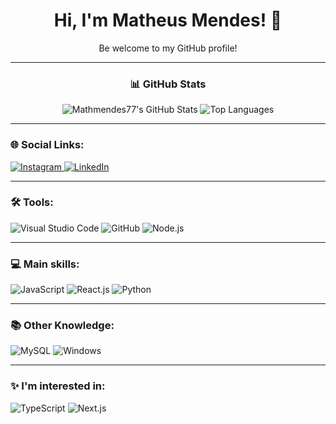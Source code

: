 <h1 align="center">
  Hi, I'm Matheus Mendes! 👋
</h1>

<p align="center">
  Be welcome to my GitHub profile!
</p>

---

<h3 align="center">
  📊 GitHub Stats
</h3>

<p align="center">
  <img src="https://github-readme-stats.vercel.app/api?username=mathmendes77&show_icons=true&theme=dark&include_all_commits=true&count_private=true" alt="Mathmendes77's GitHub Stats" />
  <img src="https://github-readme-stats.vercel.app/api/top-langs/?username=mathmendes77&layout=compact&theme=dark" alt="Top Languages" />
</p>

---

### 🌐 Social Links:

<a href="https://www.instagram.com/mathimendes77" target="_blank">
  <img src="https://img.shields.io/badge/Instagram-E4405F?style=for-the-badge&logo=instagram&logoColor=white" alt="Instagram" />
</a>
<a href="https://www.linkedin.com/in/matheus-mendes-92a08823b/" target="_blank">
  <img src="https://img.shields.io/badge/LinkedIn-0077B5?style=for-the-badge&logo=linkedin&logoColor=white" alt="LinkedIn" />
</a>

---

### 🛠️ Tools:

<p>
  <img alt="Visual Studio Code" src="https://img.shields.io/badge/VS%20Code-007ACC?style=for-the-badge&logo=visual-studio-code&logoColor=white" />
  <img alt="GitHub" src="https://img.shields.io/badge/GitHub-100000?style=for-the-badge&logo=github&logoColor=white" />
  <img alt="Node.js" src="https://img.shields.io/badge/Node.js-43853D?style=for-the-badge&logo=node.js&logoColor=white" />
</p>

---

### 💻 Main skills:

<p>
  <img alt="JavaScript" src="https://img.shields.io/badge/JavaScript-F7DF1E?style=for-the-badge&logo=javascript&logoColor=black" />
  <img alt="React.js" src="https://img.shields.io/badge/React-20232A?style=for-the-badge&logo=react&logoColor=61DAFB" />
  <img alt="Python" src="https://img.shields.io/badge/Python-3776AB?style=for-the-badge&logo=python&logoColor=white" />
</p>

---

### 📚 Other Knowledge:

<p>
  <img alt="MySQL" src="https://img.shields.io/badge/MySQL-00000F?style=for-the-badge&logo=mysql&logoColor=white" />
  <img alt="Windows" src="https://img.shields.io/badge/Windows-0078D6?style=for-the-badge&logo=windows&logoColor=white" />
</p>

---

### ✨ I'm interested in:

<p>
  <img alt="TypeScript" src="https://img.shields.io/badge/TypeScript-007ACC?style=for-the-badge&logo=typescript&logoColor=white" />
  <img alt="Next.js" src="https://img.shields.io/badge/Next.js-000000?style=for-the-badge&logo=next.js&logoColor=white" />
</p>
